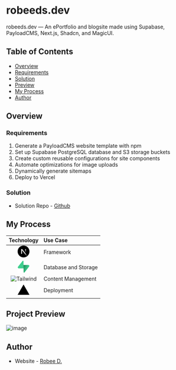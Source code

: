 # robeeds.dev

robeeds.dev — An ePortfolio and blogsite made using Supabase, PayloadCMS, Next.js, Shadcn, and MagicUI. 

## Table of Contents
- [Overview](#overview)
- [Requirements](#requirements)
- [Solution](#solution)
- [Preview](#project-preview)
- [My Process](#my-process)
- [Author](#author)

## Overview

### Requirements
1. Generate a PayloadCMS website template with npm
2. Set up Supabase PostgreSQL database and S3 storage buckets
4. Create custom reusable configurations for site components
5. Automate optimizations for image uploads
6. Dynamically generate sitemaps
7. Deploy to Vercel

### Solution
- Solution Repo - [Github](https://github.com/robeeds/robeeds.dev)

## My Process

| Technology | Use Case |
| :---: | :--- |
|  <img src="https://github.com/devicons/devicon/blob/master/icons/nextjs/nextjs-original.svg" alt="Next.js" height="32" width="32" /> | Framework |
| <img src="https://github.com/devicons/devicon/blob/master/icons/supabase/supabase-original.svg" alt="Supabase" width="32"/> | Database and Storage |
| <img src="https://github.com/simple-icons/simple-icons/blob/develop/icons/payloadcms.svg" alt="Tailwind" height="32" width="32"/> | Content Management |
| <img src="https://github.com/devicons/devicon/blob/master/icons/vercel/vercel-original.svg" alt="Vercel" height="32" width="32"/> | Deployment |

## Project Preview
<img width="1512" alt="image" src="https://github.com/user-attachments/assets/ad0a3711-d07d-48b3-9c39-e461d22dc7e6" />

## Author

- Website - [Robee D.](https://www.robeeds.dev)
